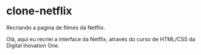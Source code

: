 # clone-netflix
Recriando a pagina de filmes da Netflix.

Olá, aqui eu recriei a interface da Netflix, através do curso de HTML/CSS da Digital Inovation One.
